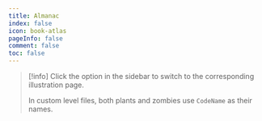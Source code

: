 ```yaml
---
title: Almanac
index: false
icon: book-atlas
pageInfo: false
comment: false
toc: false
---
```


> [!info]
> Click the option in the sidebar to switch to the corresponding illustration page.
>
> In custom level files, both plants and zombies use `CodeName` as their names.

<script setup>
    import { onMounted } from 'vue';
    onMounted(() => {
        (adsbygoogle = window.adsbygoogle || []).push({});
    })
</script>

<Catalog />

<ins class="adsbygoogle"
     style="display:block"
     data-ad-client="ca-pub-7637695321442015"
     data-ad-slot="7113006248"
     data-ad-format="auto"
     data-full-width-responsive="true">
</ins>